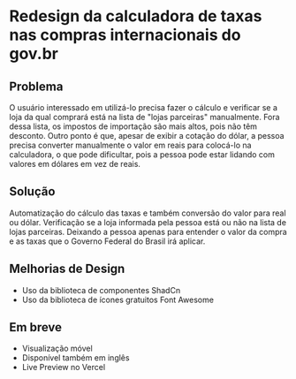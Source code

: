 # Redesign da calculadora de taxas nas compras internacionais do gov.br

## Problema 
O usuário interessado em utilizá-lo precisa fazer o cálculo e verificar se a loja da qual comprará está na lista de "lojas parceiras" manualmente. Fora dessa lista, os impostos de importação são mais altos, pois não têm desconto. Outro ponto é que, apesar de exibir a cotação do dólar, a pessoa precisa converter manualmente o valor em reais para colocá-lo na calculadora, o que pode dificultar, pois a pessoa pode estar lidando com valores em dólares em vez de reais.

## Solução
Automatização do cálculo das taxas e também conversão do valor para real ou dólar. Verificação se a loja informada pela pessoa está ou não na lista de lojas parceiras. 
Deixando a pessoa apenas para entender o valor da compra e as taxas que o Governo Federal do Brasil irá aplicar.

## Melhorias de Design 
- Uso da biblioteca de componentes ShadCn
- Uso da biblioteca de ícones gratuitos Font Awesome

## Em breve
- Visualização móvel
- Disponível também em inglês
- Live Preview no Vercel
